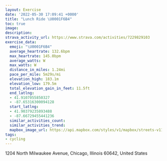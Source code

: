 ```yaml
---
layout: Exercise
date: '2022-05-30 17:09:41 +0000'
title: "Lunch Ride \U0001F6B4"
toc: true
image:
description:
strava_activity_url: https://www.strava.com/activities/7229829103
exercise_data:
  emoji: "\U0001F6B4"
  average_heartrate: 132.6bpm
  max_heartrate: 145.0bpm
  average_watts: W
  max_watts: W
  distance_in_miles: 1.24mi
  pace_per_mile: 5m29s/mi
  elevation_high: 183.1m
  elevation_low: 179.5m
  total_elevation_gain_in_feet: 11.5ft
  end_latlng:
  - 41.9107055850327
  - -87.65316300094128
  start_latlng:
  - 41.90379235893488
  - -87.66729455441236
  similar_activities_count:
  similar_activities_trend:
  mapbox_image_url: https://api.mapbox.com/styles/v1/mapbox/streets-v11/static/path-5+787af2-1.0(uiw~FroavOgAJoBJaCFkJHwADaJD_D%3Fw%40COGCOCq%40BsAAuC%40_DE%7DBBo%40IgCAaCBq%40AwEIiQEcD%40qDC%7DDIsGOYAa%40HmBAcALi%40%60%40K%40CYK),pin-s-s+e5b22e(-87.6673,41.90379),pin-s-f+89ae00(-87.65316999999999,41.910700000000006)/auto/800x800?access_token=pk.eyJ1Ijoiam9zaGJlY2ttYW4iLCJhIjoiY205eWR2aDd1MWZ6djJrbXc4a3M0bWZleiJ9.XiG9OWkNcZk2QzjJbxLB4A
tags:
- cycling
---
```




1204 North Milwaukee Avenue, Chicago, Illinois 60642, United States
